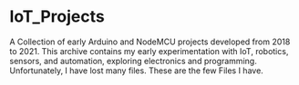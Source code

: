# IoT_Projects
A Collection of early Arduino and NodeMCU projects developed from 2018 to 2021. This archive contains my early experimentation with IoT, robotics, sensors, and automation, exploring electronics and programming. Unfortunately, I have lost many files. These are the few Files I have.
